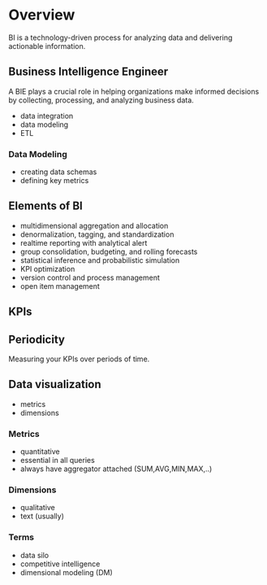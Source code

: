 # Overview
BI is a technology-driven process for analyzing data and delivering actionable information.  

## Business Intelligence Engineer
A BIE plays a crucial role in helping organizations make informed decisions by collecting, processing, and analyzing business data.  

- data integration
- data modeling
- ETL

### Data Modeling
- creating data schemas
- defining key metrics

## Elements of BI
- multidimensional aggregation and allocation
- denormalization, tagging, and standardization
- realtime reporting with analytical alert
- group consolidation, budgeting, and rolling forecasts
- statistical inference and probabilistic simulation
- KPI optimization
- version control and process management
- open item management

## KPIs

## Periodicity
Measuring your KPIs over periods of time.  

## Data visualization
- metrics
- dimensions

### Metrics
- quantitative
- essential in all queries
- always have aggregator attached (SUM,AVG,MIN,MAX,..)

### Dimensions
- qualitative
- text (usually)

### Terms
- data silo
- competitive intelligence
- dimensional modeling (DM)